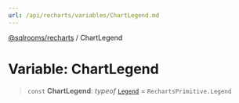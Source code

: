 ```yaml
---
url: /api/recharts/variables/ChartLegend.md
---
```

[@sqlrooms/recharts](../index.md) / ChartLegend

# Variable: ChartLegend

> `const` **ChartLegend**: *typeof* [`Legend`](../classes/Legend.md) = `RechartsPrimitive.Legend`

